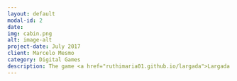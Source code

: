 ```yaml
---  
layout: default
modal-id: 2
date: 
img: cabin.png
alt: image-alt
project-date: July 2017
client: Marcelo Mesmo
category: Digital Games
description: The game <a href="ruthimaria01.github.io/largada">Largada Para Soltura</a> was the first work in the game workshop matter by educator Marcelo, where the goal was to be a mobile game. To have the opportunity to play, just press on the name of the game. 
---  
```

